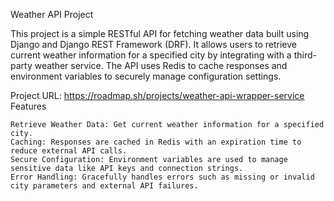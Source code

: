 Weather API Project

This project is a simple RESTful API for fetching weather data built using Django and Django REST Framework (DRF). It allows users to retrieve current weather information for a specified city by integrating with a third-party weather service. The API uses Redis to cache responses and environment variables to securely manage configuration settings.

Project URL: https://roadmap.sh/projects/weather-api-wrapper-service
Features

    Retrieve Weather Data: Get current weather information for a specified city.
    Caching: Responses are cached in Redis with an expiration time to reduce external API calls.
    Secure Configuration: Environment variables are used to manage sensitive data like API keys and connection strings.
    Error Handling: Gracefully handles errors such as missing or invalid city parameters and external API failures.
